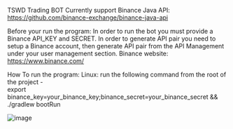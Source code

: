 TSWD Trading BOT
Currently support Binance Java API: https://github.com/binance-exchange/binance-java-api

Before your run the program:
In order to run the bot you must provide a Binance API_KEY and SECRET.
In order to generate API pair you need to setup a Binance account, then generate API pair 
from the API Management under your user management section.
Binance website: https://www.binance.com/

How To run the program:
Linux: run the following command from the root of the project -  
    export binance_key=your_binance_key;binance_secret=your_binance_secret && ./gradlew bootRun
    
    
   ![image](https://user-images.githubusercontent.com/20465183/183079405-f896b465-3e07-4826-98fe-df40e99ba542.png)
